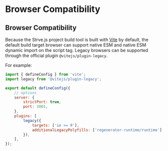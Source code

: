 # Browser Compatibility

## Browser Compatibility

Because the Strve.js project build tool is built with [Vite](https://vitejs.dev/) by default, the default build target browser can support native ESM and native ESM dynamic import on the script tag. Legacy browsers can be supported through the official plugin `@vitejs/plugin-legacy`.

For example:

```js
import { defineConfig } from 'vite';
import legacy from '@vitejs/plugin-legacy';

export default defineConfig({
	// options
	server: {
		strictPort: true,
		port: 3001,
	},
	plugins: [
		legacy({
			targets: ['ie >= 9'],
			additionalLegacyPolyfills: ['regenerator-runtime/runtime'],
		}),
	],
});
```
